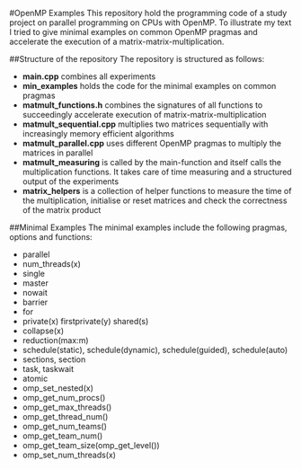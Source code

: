 #OpenMP Examples
This repository hold the programming code of a study project on parallel programming on CPUs with OpenMP. To illustrate my text I tried to give minimal examples on common OpenMP pragmas and accelerate the execution of a matrix-matrix-multiplication.

##Structure of the repository
The repository is structured as follows:

- **main.cpp** combines all experiments
- **min_examples** holds the code for the minimal examples on common pragmas
- **matmult_functions.h** combines the signatures of all functions to succeedingly accelerate execution of matrix-matrix-multiplication
- **matmult_sequential.cpp** multiplies two matrices sequentially with increasingly memory efficient algorithms
- **matmult_parallel.cpp** uses different OpenMP pragmas to multiply the matrices in parallel
- **matmult_measuring** is called by the main-function and itself calls the multiplication functions. It takes care of time measuring and a structured output of the experiments
- **matrix_helpers** is a collection of helper functions to measure the time of the multiplication, initialise or reset matrices and check the correctness of the matrix product

##Minimal Examples
The minimal examples include the following pragmas, options and functions:

- parallel
- num_threads(x)
- single
- master
- nowait
- barrier
- for
- private(x) firstprivate(y) shared(s)
- collapse(x)
- reduction(max:m)
- schedule(static), schedule(dynamic), schedule(guided), schedule(auto)
- sections, section
- task, taskwait
- atomic
- omp_set_nested(x)
- omp_get_num_procs()
- omp_get_max_threads()
- omp_get_thread_num()
- omp_get_num_teams()
- omp_get_team_num()
- omp_get_team_size(omp_get_level())
- omp_set_num_threads(x)
